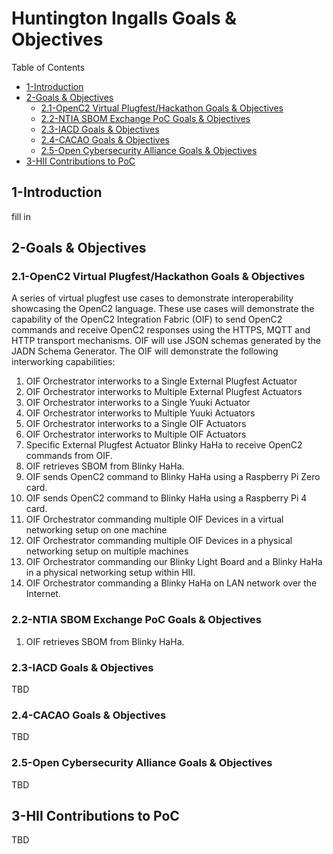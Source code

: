 # Huntington Ingalls Goals & Objectives

Table of Contents
- [1-Introduction](#1-introduction)
- [2-Goals & Objectives](#2-goals-objectives)
   -  [2.1-OpenC2 Virtual Plugfest/Hackathon Goals & Objectives](2.1-openc2-virtual-plugfest-hackathon-goals-objectives)
   - [2.2-NTIA SBOM Exchange PoC Goals & Objectives](2.2-ntia-sbom-exchange-poc-goals-objectives)
   - [2.3-IACD Goals & Objectives](2.3-iacd-goals-objectives)
   - [2.4-CACAO Goals & Objectives](2.4-cacao-goals-objectives)
   - [2.5-Open Cybersecurity Alliance Goals & Objectives](2.5-open-cybersecurity-alliance-goals-objectives)
- [3-HII Contributions to PoC](3-hii-contributions-to-poc)

## 1-Introduction

fill in

## 2-Goals & Objectives

### 2.1-OpenC2 Virtual Plugfest/Hackathon Goals & Objectives

A series of virtual plugfest use cases to demonstrate interoperability showcasing the OpenC2 language.  These use cases will demonstrate the capability of the OpenC2 Integration Fabric (OIF) to send OpenC2 commands and receive OpenC2 responses using the HTTPS, MQTT and HTTP transport mechanisms.  OIF will use JSON schemas generated by the JADN Schema Generator. The OIF will demonstrate the following interworking capabilities: 

1. OIF Orchestrator interworks to a Single External Plugfest Actuator
2. OIF Orchestrator interworks to Multiple External Plugfest Actuators
3. OIF Orchestrator interworks to a Single Yuuki Actuator
4. OIF Orchestrator interworks to Multiple Yuuki Actuators
5. OIF Orchestrator interworks to a Single OIF Actuators 
6. OIF Orchestrator interworks to Multiple OIF Actuators 
7. Specific External Plugfest Actuator Blinky HaHa to receive OpenC2 commands from OIF.
8. OIF retrieves SBOM from Blinky HaHa.
9. OIF sends OpenC2 command to Blinky HaHa using a Raspberry Pi Zero card.
10. OIF sends OpenC2 command to Blinky HaHa using a Raspberry Pi 4 card.
11. OIF Orchestrator commanding multiple OIF Devices in a virtual networking setup on one machine
12. OIF Orchestrator commanding multiple OIF Devices in a physical networking setup on multiple machines
13. OIF Orchestrator commanding our Blinky Light Board and a Blinky HaHa in a physical networking setup within HII. 
14. OIF Orchestrator commanding a Blinky HaHa on LAN network over the Internet.

### 2.2-NTIA SBOM Exchange PoC Goals & Objectives

1. OIF retrieves SBOM from Blinky HaHa.

### 2.3-IACD Goals & Objectives

TBD

### 2.4-CACAO Goals & Objectives

TBD

### 2.5-Open Cybersecurity Alliance Goals & Objectives

TBD

## 3-HII Contributions to PoC

TBD

